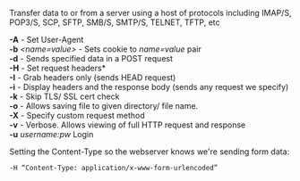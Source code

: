 
Transfer data to or from a server using a host of protocols including IMAP/S, POP3/S, SCP, SFTP, SMB/S, SMTP/S, TELNET, TFTP, etc  

  
**-A** - Set User-Agent  
**-b** _\<name=value\>_ - Sets cookie to _name=value_ pair  
**-d** - Sends specified data in a POST request  
**-H** - Set request headers*  
**-I** - Grab headers only (sends HEAD request)  
**-i** - Display headers and the response body (sends any request we specify)  
**-k** - Skip TLS/ SSL cert check  
**-o** - Allows saving file to given directory/ file name.  
**-X** - Specify custom request method  
**-v** - Verbose. Allows viewing of full HTTP request and response  
**-u** _username:pw_ Login  
  
  
  
  
Setting the Content-Type so the webserver knows we're sending form data:
```bash
-H “Content-Type: application/x-www-form-urlencoded”
```